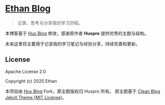 # [Ethan Blog](https://blog.040830.xyz)

> 记录、思考与分享我的学习历程。

本博客基于 [Hux Blog](https://github.com/Huxpro/huxpro.github.io) 修改，感谢原作者 **Huxpro** 提供优秀的主题与结构。

未来这里将主要用于记录我的学习笔记与经验分享，持续完善和更新。


License
-------

Apache License 2.0

Copyright (c) 2025 Ethan

本项目由 [Hux Blog](https://github.com/Huxpro/huxpro.github.io) Fork，原主题版权归 Huxpro 所有。
原主题基于 [Clean Blog Jekyll Theme (MIT License)](https://github.com/BlackrockDigital/startbootstrap-clean-blog-jekyll/)。
